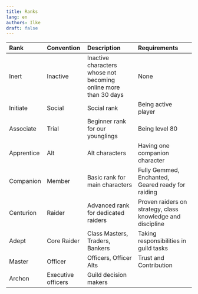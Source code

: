 ```yaml
---
title: Ranks
lang: en
authors: Ilke
draft: false
---
```



| Rank | Convention | Description | Requirements |
| :--- | :--------- | :---------- | :----------- |
| Inert  | Inactive    | Inactive characters whose not becoming online more than 30 days | None |
| Initiate | Social    | Social rank | Being active player | 
| Associate | Trial    | Beginner rank for our younglings | Being level 80 |
| Apprentice | Alt     | Alt characters | Having one companion character |
| Companion | Member   | Basic rank for main characters | Fully Gemmed, Enchanted, Geared ready for raiding |
| Centurion | Raider   | Advanced rank for dedicated raiders | Proven raiders on strategy, class knowledge and discipline |
| Adept     | Core Raider | Class Masters, Traders, Bankers | Taking responsibilities in guild tasks |
| Master  | Officer       | Officers, Officer Alts | Trust and Contribution |
| Archon | Executive officers | Guild decision makers |  |
